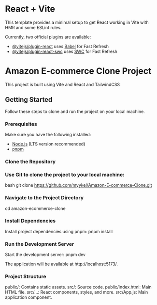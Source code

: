 # React + Vite

This template provides a minimal setup to get React working in Vite with HMR and some ESLint rules.

Currently, two official plugins are available:

- [@vitejs/plugin-react](https://github.com/vitejs/vite-plugin-react/blob/main/packages/plugin-react/README.md) uses [Babel](https://babeljs.io/) for Fast Refresh
- [@vitejs/plugin-react-swc](https://github.com/vitejs/vite-plugin-react-swc) uses [SWC](https://swc.rs/) for Fast Refresh

# Amazon E-commerce Clone Project

 This project is built using Vite and React and TailwindCSS

## Getting Started

Follow these steps to clone and run the project on your local machine.

### Prerequisites

Make sure you have the following installed:

- [Node.js](https://nodejs.org/) (LTS version recommended)
- [pnpm](https://pnpm.io/)

### Clone the Repository

### Use Git to clone the project to your local machine:

bash
git clone https://github.com/myykel/Amazon-E-commerce-Clone.git

###  Navigate to the Project Directory

cd amazon-ecommerce-clone

### Install Dependencies
Install project dependencies using pnpm:
pnpm install

### Run the Development Server
Start the development server:
pnpm dev

The application will be available at http://localhost:5173/.

### Project Structure
public/: Contains static assets.
src/: Source code.
public/index.html: Main HTML file.
src/...: React components, styles, and more.
src/App.js: Main application component.
